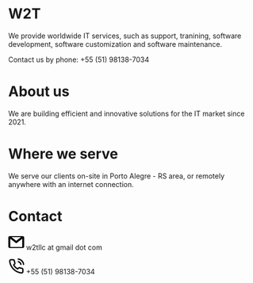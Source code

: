 # W2T
We provide worldwide IT services, such as support, tranining, software development, software customization and software maintenance.

Contact us by phone: +55 (51) 98138-7034

# About us

We are building efficient and innovative solutions for the IT market since 2021.

# Where we serve

We serve our clients on-site in Porto Alegre - RS area, or remotely anywhere with an internet connection.

# Contact

![](images/email.png) w2tllc at gmail dot com

![](images/phone.png) +55 (51) 98138-7034
